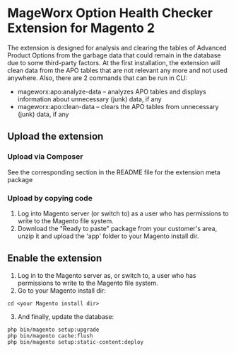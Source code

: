 # MageWorx Option Health Checker Extension for Magento 2

The extension is designed for analysis and clearing the tables of Advanced Product Options from the garbage data 
that could remain in the database due to some third-party factors. 
At the first installation, the extension will clean data from the APO tables that are not relevant any more 
and not used anywhere. Also, there are 2 commands that can be run in CLI:

- mageworx:apo:analyze-data – analyzes APO tables and displays information about unnecessary (junk) data, if any
- mageworx:apo:clean-data – clears the APO tables from unnecessary (junk) data, if any

## Upload the extension

### Upload via Composer

See the corresponding section in the README file for the extension meta package

### Upload by copying code

1. Log into Magento server (or switch to) as a user who has permissions to write to the Magento file system.
2. Download the "Ready to paste" package from your customer's area, unzip it and upload the 'app' folder to your Magento install dir.


## Enable the extension

1. Log in to the Magento server as, or switch to, a user who has permissions to write to the Magento file system.
2. Go to your Magento install dir:
```
cd <your Magento install dir> 
```

3. And finally, update the database:
```
php bin/magento setup:upgrade
php bin/magento cache:flush
php bin/magento setup:static-content:deploy
```
